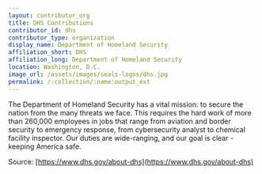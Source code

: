 ```yaml
---
layout: contributor_org
title: DHS Contributions
contributor_id: dhs
contributor_type: organization
display_name: Department of Homeland Security
affiliation_short: DHS
affiliation_long: Department of Homeland Security
location: Washington, D.C.
image_url: /assets/images/seals-logos/dhs.jpg
permalink: /:collection/:name:output_ext
---
```

The Department of Homeland Security has a vital mission: to secure the nation from the many threats we face. This requires the hard work of more than 260,000 employees in jobs that range from aviation and border security to emergency response, from cybersecurity analyst to chemical facility inspector. Our duties are wide-ranging, and our goal is clear - keeping America safe.

Source: [https://www.dhs.gov/about-dhs](https://www.dhs.gov/about-dhs)